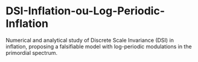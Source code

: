 # DSI-Inflation-ou-Log-Periodic-Inflation
Numerical and analytical study of Discrete Scale Invariance (DSI) in inflation, proposing a falsifiable model with log-periodic modulations in the primordial spectrum.
